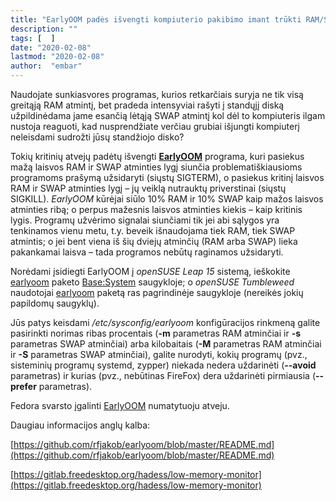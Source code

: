 ```yaml
---
title: "EarlyOOM padės išvengti kompiuterio pakibimo imant trūkti RAM/SWAP atminties"
description: ""
tags: [  ]
date: "2020-02-08"
lastmod: "2020-02-08"
author:  "embar"
---
```

Naudojate sunkiasvores programas, kurios retkarčiais suryja ne tik visą greitąją RAM atmintį, bet pradeda intensyviai rašyti į standųjį diską užpildinėdama jame esančią lėtąją SWAP atmintį kol dėl to kompiuteris ilgam nustoja reaguoti, kad nusprendžiate verčiau grubiai išjungti kompiuterį neleisdami sudrožti jūsų standžiojo disko?

Tokių kritinių atvejų padėtų išvengti [**EarlyOOM**](https://github.com/rfjakob/earlyoom/blob/master) programa, kuri pasiekus mažą laisvos RAM ir SWAP atminties lygį siunčia problematiškiausioms programoms prašymą užsidaryti (siųstų SIGTERM), o pasiekus kritinį laisvos RAM ir SWAP atminties lygį – jų veiklą nutrauktų priverstinai (siųstų SIGKILL). _EarlyOOM_ kūrėjai siūlo 10% RAM ir 10% SWAP kaip mažos laisvos atminties ribą; o perpus mažesnis laisvos atminties kiekis – kaip kritinis lygis. Programų užvėrimo signalai siunčiami tik jei abi sąlygos yra tenkinamos vienu metu, t.y. beveik išnaudojama tiek RAM, tiek SWAP atmintis; o jei bent viena iš šių dviejų atminčių (RAM arba SWAP) lieka pakankamai laisva – tada programos nebūtų raginamos užsidaryti.

Norėdami įsidiegti EarlyOOM į _openSUSE Leap 15_ sistemą, ieškokite [earlyoom](https://software.opensuse.org/package/earlyoom) paketo [Base:System](https://software.opensuse.org/download/package?package=earlyoom&project=Base%3ASystem&locale=lt) saugykloje; o _openSUSE Tumbleweed_ naudotojai [earlyoom](https://software.opensuse.org/package/earlyoom) paketą ras pagrindinėje saugykloje (nereikės jokių papildomų saugyklų).

Jūs patys keisdami _/etc/sysconfig/earlyoom_ konfigūracijos rinkmeną galite pasirinkti norimas ribas procentais (**\-m** parametras RAM atminčiai ir **\-s** parametras SWAP atminčiai) arba kilobaitais (**\-M** parametras RAM atminčiai ir **\-S** parametras SWAP atminčiai), galite nurodyti, kokių programų (pvz., sisteminių programų systemd, zypper) niekada nedera uždarinėti (**\--avoid** parametras) ir kurias (pvz., nebūtinas FireFox) dera uždarinėti pirmiausia (**\--prefer** parametras).

Fedora svarsto įgalinti [EarlyOOM](https://fedoraproject.org/wiki/Changes/EnableEarlyoom) numatytuoju atveju.

Daugiau informacijos anglų kalba:

[https://github.com/rfjakob/earlyoom/blob/master/README.md](https://github.com/rfjakob/earlyoom/blob/master/README.md)

[https://gitlab.freedesktop.org/hadess/low-memory-monitor](https://gitlab.freedesktop.org/hadess/low-memory-monitor)
